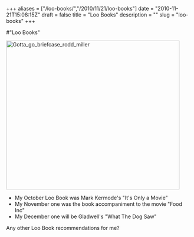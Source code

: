 +++
aliases = ["/loo-books/","/2010/11/21/loo-books"]
date = "2010-11-21T15:08:15Z"
draft = false
title = "Loo Books"
description = ""
slug = "loo-books"
+++

#"Loo Books"


 <div class='p_embed p_image_embed'>
<img alt="Gotta_go_briefcase_rodd_miller" height="405" src="http://getfile1.posterous.com/getfile/files.posterous.com/conoroneill/CRx3IMCwnqyzy63QngeRsA87JyYAqDLeDRJNOOUeRhc5AyKmiCAu3WnzO4ev/Gotta_Go_Briefcase_Rodd_Miller.jpg" width="470" />
</div>
<p></p><ul><li>My October Loo Book was Mark Kermode&#39;s &quot;It&#39;s Only a Movie&quot;</li><li>My November one was the book accompaniment to the movie &quot;Food Inc&quot;</li><li>My December one will be Gladwell&#39;s &quot;What The Dog Saw&quot;</li> </ul><div>Any other Loo Book recommendations for me?</div>
 